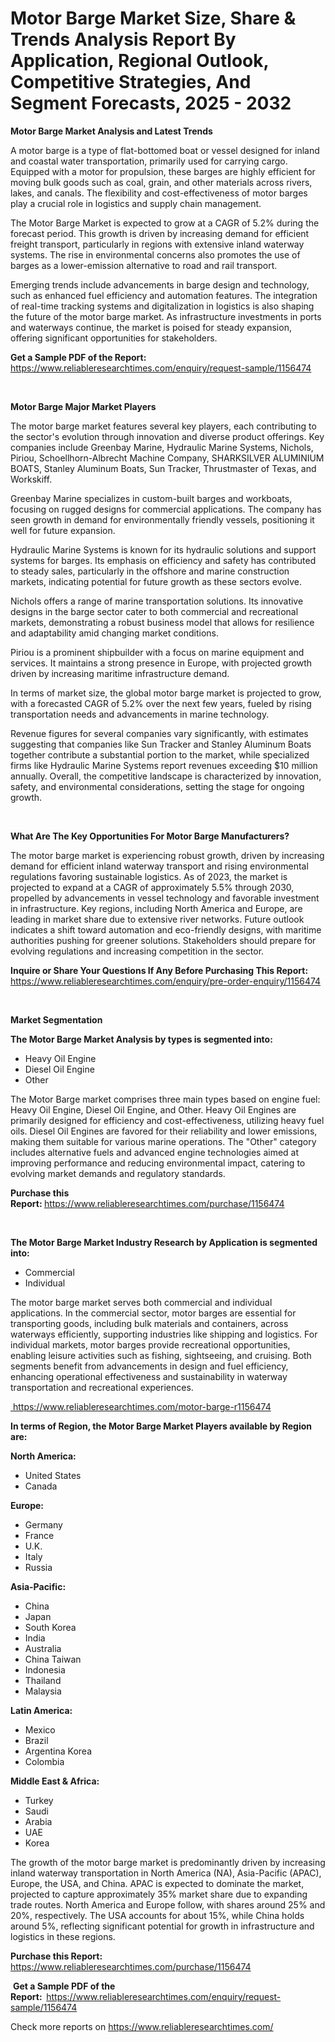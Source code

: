 <p><h1>Motor Barge Market Size, Share & Trends Analysis Report By Application, Regional Outlook, Competitive Strategies, And Segment Forecasts, 2025 - 2032</h1></p><p><strong>Motor Barge Market Analysis and Latest Trends</strong></p>
<p><p>A motor barge is a type of flat-bottomed boat or vessel designed for inland and coastal water transportation, primarily used for carrying cargo. Equipped with a motor for propulsion, these barges are highly efficient for moving bulk goods such as coal, grain, and other materials across rivers, lakes, and canals. The flexibility and cost-effectiveness of motor barges play a crucial role in logistics and supply chain management.</p><p>The Motor Barge Market is expected to grow at a CAGR of 5.2% during the forecast period. This growth is driven by increasing demand for efficient freight transport, particularly in regions with extensive inland waterway systems. The rise in environmental concerns also promotes the use of barges as a lower-emission alternative to road and rail transport. </p><p>Emerging trends include advancements in barge design and technology, such as enhanced fuel efficiency and automation features. The integration of real-time tracking systems and digitalization in logistics is also shaping the future of the motor barge market. As infrastructure investments in ports and waterways continue, the market is poised for steady expansion, offering significant opportunities for stakeholders.</p></p>
<p><strong>Get a Sample PDF of the Report:&nbsp;</strong> <a href="https://www.reliableresearchtimes.com/enquiry/request-sample/1156474?utm_campaign=2524&utm_medium=2&utm_source=Github&utm_content=ia&utm_term=30032025&utm_id=motor-barge">https://www.reliableresearchtimes.com/enquiry/request-sample/1156474</a></p>
<p>&nbsp;</p>
<p><strong>Motor Barge Major Market Players</strong></p>
<p><p>The motor barge market features several key players, each contributing to the sector's evolution through innovation and diverse product offerings. Key companies include Greenbay Marine, Hydraulic Marine Systems, Nichols, Piriou, Schoellhorn-Albrecht Machine Company, SHARKSILVER ALUMINIUM BOATS, Stanley Aluminum Boats, Sun Tracker, Thrustmaster of Texas, and Workskiff.</p><p>Greenbay Marine specializes in custom-built barges and workboats, focusing on rugged designs for commercial applications. The company has seen growth in demand for environmentally friendly vessels, positioning it well for future expansion.</p><p>Hydraulic Marine Systems is known for its hydraulic solutions and support systems for barges. Its emphasis on efficiency and safety has contributed to steady sales, particularly in the offshore and marine construction markets, indicating potential for future growth as these sectors evolve.</p><p>Nichols offers a range of marine transportation solutions. Its innovative designs in the barge sector cater to both commercial and recreational markets, demonstrating a robust business model that allows for resilience and adaptability amid changing market conditions.</p><p>Piriou is a prominent shipbuilder with a focus on marine equipment and services. It maintains a strong presence in Europe, with projected growth driven by increasing maritime infrastructure demand.</p><p>In terms of market size, the global motor barge market is projected to grow, with a forecasted CAGR of 5.2% over the next few years, fueled by rising transportation needs and advancements in marine technology.</p><p>Revenue figures for several companies vary significantly, with estimates suggesting that companies like Sun Tracker and Stanley Aluminum Boats together contribute a substantial portion to the market, while specialized firms like Hydraulic Marine Systems report revenues exceeding $10 million annually. Overall, the competitive landscape is characterized by innovation, safety, and environmental considerations, setting the stage for ongoing growth.</p></p>
<p>&nbsp;</p>
<p><strong>What Are The Key Opportunities For Motor Barge Manufacturers?</strong></p>
<p><p>The motor barge market is experiencing robust growth, driven by increasing demand for efficient inland waterway transport and rising environmental regulations favoring sustainable logistics. As of 2023, the market is projected to expand at a CAGR of approximately 5.5% through 2030, propelled by advancements in vessel technology and favorable investment in infrastructure. Key regions, including North America and Europe, are leading in market share due to extensive river networks. Future outlook indicates a shift toward automation and eco-friendly designs, with maritime authorities pushing for greener solutions. Stakeholders should prepare for evolving regulations and increasing competition in the sector.</p></p>
<p><strong>Inquire or Share Your Questions If Any Before Purchasing This Report:</strong> <a href="https://www.reliableresearchtimes.com/enquiry/pre-order-enquiry/1156474?utm_campaign=2524&utm_medium=2&utm_source=Github&utm_content=ia&utm_term=30032025&utm_id=motor-barge">https://www.reliableresearchtimes.com/enquiry/pre-order-enquiry/1156474</a></p>
<p>&nbsp;</p>
<p><strong>Market Segmentation</strong></p>
<p><strong>The Motor Barge Market Analysis by types is segmented into:</strong></p>
<p><ul><li>Heavy Oil Engine</li><li>Diesel Oil Engine</li><li>Other</li></ul></p>
<p><p>The Motor Barge market comprises three main types based on engine fuel: Heavy Oil Engine, Diesel Oil Engine, and Other. Heavy Oil Engines are primarily designed for efficiency and cost-effectiveness, utilizing heavy fuel oils. Diesel Oil Engines are favored for their reliability and lower emissions, making them suitable for various marine operations. The "Other" category includes alternative fuels and advanced engine technologies aimed at improving performance and reducing environmental impact, catering to evolving market demands and regulatory standards.</p></p>
<p><strong>Purchase this Report:&nbsp;</strong><a href="https://www.reliableresearchtimes.com/purchase/1156474?utm_campaign=2524&utm_medium=2&utm_source=Github&utm_content=ia&utm_term=30032025&utm_id=motor-barge">https://www.reliableresearchtimes.com/purchase/1156474</a></p>
<p>&nbsp;</p>
<p><strong>The Motor Barge Market Industry Research by Application is segmented into:</strong></p>
<p><ul><li>Commercial</li><li>Individual</li></ul></p>
<p><p>The motor barge market serves both commercial and individual applications. In the commercial sector, motor barges are essential for transporting goods, including bulk materials and containers, across waterways efficiently, supporting industries like shipping and logistics. For individual markets, motor barges provide recreational opportunities, enabling leisure activities such as fishing, sightseeing, and cruising. Both segments benefit from advancements in design and fuel efficiency, enhancing operational effectiveness and sustainability in waterway transportation and recreational experiences.</p></p>
<p><a href="https://www.reliableresearchtimes.com/motor-barge-r1156474?utm_campaign=2524&utm_medium=2&utm_source=Github&utm_content=ia&utm_term=30032025&utm_id=motor-barge">&nbsp;https://www.reliableresearchtimes.com/motor-barge-r1156474</a></p>
<p><strong>In terms of Region, the Motor Barge Market Players available by Region are:</strong></p>
<p>
    <p> <strong> North America: </strong>
        <ul>
            <li>United States</li>
            <li>Canada</li>
        </ul>
        </p> 
    <p> <strong> Europe: </strong>
        <ul>
            <li>Germany</li>
            <li>France</li>
            <li>U.K.</li>
            <li>Italy</li>
            <li>Russia</li>
        </ul>
        </p> 
    <p> <strong> Asia-Pacific: </strong>
        <ul>
            <li>China</li>
            <li>Japan</li>
            <li>South Korea</li>
            <li>India</li>
            <li>Australia</li>
            <li>China Taiwan</li>
            <li>Indonesia</li>
            <li>Thailand</li>
            <li>Malaysia</li>
        </ul>
        </p> 
    <p> <strong> Latin America: </strong>
        <ul>
            <li>Mexico</li>
            <li>Brazil</li>
            <li>Argentina Korea</li>
            <li>Colombia</li>
        </ul>
        </p> 
    <p> <strong> Middle East & Africa: </strong>
        <ul>
            <li>Turkey</li>
            <li>Saudi</li>
            <li>Arabia</li>
            <li>UAE</li>
            <li>Korea</li>
        </ul>
    </p>
    </p>
<p><p>The growth of the motor barge market is predominantly driven by increasing inland waterway transportation in North America (NA), Asia-Pacific (APAC), Europe, the USA, and China. APAC is expected to dominate the market, projected to capture approximately 35% market share due to expanding trade routes. North America and Europe follow, with shares around 25% and 20%, respectively. The USA accounts for about 15%, while China holds around 5%, reflecting significant potential for growth in infrastructure and logistics in these regions.</p></p>
<p><strong>Purchase this Report: </strong><a href="https://www.reliableresearchtimes.com/purchase/1156474?utm_campaign=2524&utm_medium=2&utm_source=Github&utm_content=ia&utm_term=30032025&utm_id=motor-barge">https://www.reliableresearchtimes.com/purchase/1156474</a></p>
<p>&nbsp;<strong>Get a Sample PDF of the Report:&nbsp;&nbsp;</strong><a href="https://www.reliableresearchtimes.com/enquiry/request-sample/1156474?utm_campaign=2524&utm_medium=2&utm_source=Github&utm_content=ia&utm_term=30032025&utm_id=motor-barge">https://www.reliableresearchtimes.com/enquiry/request-sample/1156474</a></p>
<p><strong></strong></p>
<p>Check more reports on <a href="https://www.reliableresearchtimes.com/?utm_campaign=2524&utm_medium=2&utm_source=Github&utm_content=ia&utm_term=30032025&utm_id=motor-barge">https://www.reliableresearchtimes.com/</a></p>
